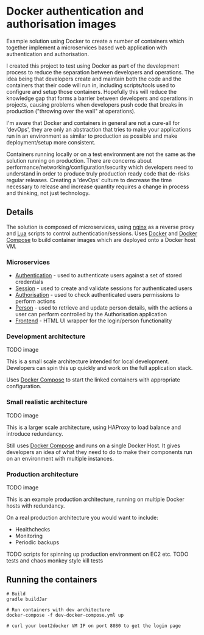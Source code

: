 # Docker authentication and authorisation images

Example solution using Docker to create a number of containers which together implement a microservices based web
application with authentication and authorisation.

I created this project to test using Docker as part of the development process to reduce the separation between
developers and operations. The idea being that developers create and maintain both the code and the containers that
their code will run in, including scripts/tools used to configure and setup those containers. Hopefully this will reduce
the knowledge gap that forms a barrier between developers and operations in projects, causing problems when developers
push code that breaks in production ("throwing over the wall" at operations).

I'm aware that Docker and containers in general are not a cure-all for 'devOps', they are only an abstraction that
tries to make your applications run in an environment as similar to production as possible and make deployment/setup
more consistent.

Containers running locally or on a test environment are not the same as the solution running on production. There are
concerns about performance/networking/configuration/security which developers need to understand in order to produce
truly production ready code that de-risks regular releases. Creating a 'devOps' culture to decrease the time necessary
to release and increase quantity requires a change in process and thinking, not just technology.

## Details

The solution is composed of microservices, using [nginx](http://nginx.org/) as a reverse proxy and
[Lua](http://wiki.nginx.org/HttpLuaModule) scripts to control authentication/sessions. Uses [Docker](https://www.docker.com/)
and [Docker Compose](https://docs.docker.com/compose/) to build container images which are deployed onto a Docker host
VM.

### Microservices

- [Authentication](tree/master/microservices/authentication) - used to authenticate users against a set of stored
credentials
- [Session](tree/master/microservices/session) - used to create and validate sessions for authenticated users
- [Authorisation](tree/master/microservices/authorisation) - used to check authenticated users permissions to perform
actions
- [Person](tree/master/microservices/person) - used to retrieve and update person details, with the actions a user can
perform controlled by the Authorisation application
- [Frontend](tree/master/microservices/frontend) - HTML UI wrapper for the login/person functionality

### Development architecture

TODO image

This is a small scale architecture intended for local development. Developers can spin this up quickly and work on the
full application stack.

Uses [Docker Compose](https://docs.docker.com/compose/) to start the linked containers with appropriate configuration.

### Small realistic architecture

TODO image

This is a larger scale architecture, using HAProxy to load balance and introduce redundancy.

Still uses [Docker Compose](https://docs.docker.com/compose/) and runs on a single Docker Host. It gives developers an
idea of what they need to do to make their components run on an environment with multiple instances.

### Production architecture

TODO image

This is an example production architecture, running on multiple Docker hosts with redundancy.

On a real production architecture you would want to include:
- Healthchecks
- Monitoring
- Periodic backups

TODO scripts for spinning up production environment on EC2 etc.
TODO tests and chaos monkey style kill tests

## Running the containers

```
# Build
gradle buildJar

# Run containers with dev architecture
docker-compose -f dev-docker-compose.yml up

# curl your boot2docker VM IP on port 8080 to get the login page
```

